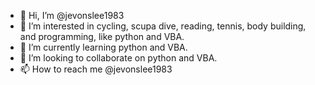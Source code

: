 - 👋 Hi, I’m @jevonslee1983
- 👀 I’m interested in cycling, scupa dive, reading, tennis, body building, and programming, like python and VBA.
- 🌱 I’m currently learning python and VBA.
- 💞️ I’m looking to collaborate on python and VBA.
- 📫 How to reach me @jevonslee1983

<!---
jevonslee1983/jevonslee1983 is a ✨ special ✨ repository because its `README.md` (this file) appears on your GitHub profile.
You can click the Preview link to take a look at your changes.
--->
